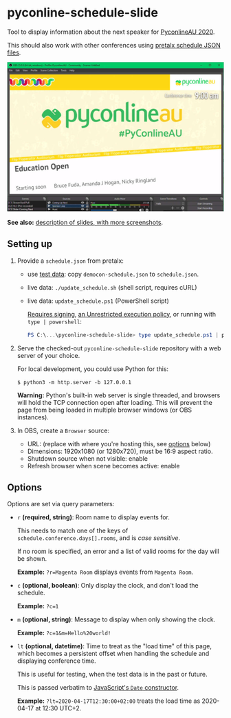 # pyconline-schedule-slide

Tool to display information about the next speaker for [PyconlineAU 2020][pyconau2020].

This should also work with other conferences using [pretalx schedule JSON files][pretalx-schedule].

![screenshot - schedule in OBS](./screenshots/obs.jpg)

**See also:** [description of slides, with more screenshots](./slides.md).

## Setting up

1. Provide a `schedule.json` from pretalx:

   * use [test data][pretalx-schedule]: copy `democon-schedule.json` to `schedule.json`.

   * live data: `./update_schedule.sh` (shell script, requires cURL)

   * live data: `update_schedule.ps1` (PowerShell script)

     [Requires signing][ps-sign], [an Unrestricted execution policy][ps-unrestricted], or running with `type | powershell`:

     ```powershell
     PS C:\...\pyconline-schedule-slide> type update_schedule.ps1 | powershell
     ```

2. Serve the checked-out `pyconline-schedule-slide` repository with a web server of your choice.

   For local development, you could use Python for this:

   ```shell
   $ python3 -m http.server -b 127.0.0.1
   ```

   **Warning:** Python's built-in web server is single threaded, and browsers will hold the TCP connection open after loading. This will prevent the page from being loaded in multiple browser windows (or OBS instances).

3. In OBS, create a `Browser` source:

   * URL: (replace with where you're hosting this, see [options](#options) below)
   * Dimensions: 1920x1080 (or 1280x720), must be 16:9 aspect ratio.
   * Shutdown source when not visible: enable
   * Refresh browser when scene becomes active: enable

## Options

Options are set via query parameters:

* `r` **(required, string)**: Room name to display events for.

  This needs to match one of the keys of `schedule.conference.days[].rooms`, and is _case sensitive_.

  If no room is specified, an error and a list of valid rooms for the day will be shown.

  **Example:** `?r=Magenta Room` displays events from `Magenta Room`.

* `c` **(optional, boolean)**: Only display the clock, and don't load the schedule.

  **Example:** `?c=1`

* `m` **(optional, string)**: Message to display when only showing the clock.

  **Example:** `?c=1&m=Hello%20world!`

* `lt` **(optional, datetime)**: Time to treat as the "load time" of this page, which becomes a persistent offset when handling the schedule and displaying conference time.

  This is useful for testing, when the test data is in the past or future.

  This is passed verbatim to [JavaScript's `Date` constructor][date].

  **Example:** `?lt=2020-04-17T12:30:00+02:00` treats the load time as 2020-04-17 at 12:30 UTC+2.

[date]: https://developer.mozilla.org/en-US/docs/Web/JavaScript/Reference/Global_Objects/Date/Date
[pyconau2020]: https://2020.pycon.org.au/
[pretalx-schedule]: https://pretalx.com/democon/schedule/export/schedule.json
[ps-sign]: https://docs.microsoft.com/en-us/powershell/module/microsoft.powershell.core/about/about_signing?view=powershell-7
[ps-unrestricted]: https://docs.microsoft.com/en-us/powershell/module/microsoft.powershell.core/about/about_execution_policies?view=powershell-7#unrestricted